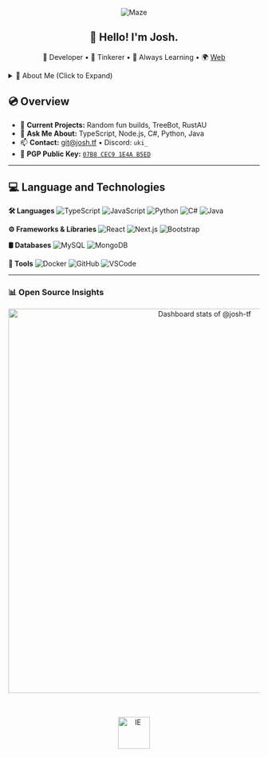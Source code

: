 <p align="center">
  <img src="https://i.imgur.com/LJcwcmS.png" alt="Maze">
</p>

<h2 align="center">👋 Hello! I'm Josh.</h2>
<p align="center">
  🚀 Developer • 🎨 Tinkerer • 🌱 Always Learning • 🌍 <a href="https://josh.tf">Web</a>
</p>

<details>
  <summary>🧠 About Me (Click to Expand)</summary>

```ts
interface Developer {
  name: "Josh";
  code: ["TypeScript", "JavaScript", "C#", "Python", "Java", "Node.js"];
  tools: ["React", "Next.js", "Docker", "GitHub", "Figma"];
  architecture: ["Microservices", "Cloud", "Full-Stack"];
  projects: [
    {
      name: "Treebot",
      role: "Developer",
      tech: ["TypeScript", "Node.js", "Discord.js"]
    },
    {
      name: "RustAU",
      role: "Developer",
      tech: ["C#", "Web"]
    }
  ];
}
export default Josh;
 ```
</details>

## 💿 Overview
- 🔭 **Current Projects:** Random fun builds, TreeBot, RustAU
- 💬 **Ask Me About:** TypeScript, Node.js, C#, Python, Java
- 📫 **Contact:** [git@josh.tf](mailto:git@josh.tf) • Discord: `uki_`
- 🔐 **PGP Public Key:** [`07B8 CEC9 1E4A B5ED`](https://keybase.io/joshtf/pgp_keys.asc)


-------

## 💻 Language and Technologies

**🛠 Languages**
![TypeScript](https://img.shields.io/badge/-TypeScript-333333?style=flat&logo=typescript&logoColor=007ACC)
![JavaScript](https://img.shields.io/badge/-JavaScript-333333?style=flat&logo=javascript)
![Python](https://img.shields.io/badge/-Python-333333?style=flat&logo=python)
![C#](https://img.shields.io/badge/-C%23-333333?style=flat&logo=C-Sharp&logoColor=00599C)
![Java](https://img.shields.io/badge/-Java-333333?style=flat&logo=Java&logoColor=007396)

**⚙️ Frameworks & Libraries**
![React](https://img.shields.io/badge/-React-333333?style=flat&logo=react)
![Next.js](https://img.shields.io/badge/-Next.js-333333?style=flat&logo=next.js)
![Bootstrap](https://img.shields.io/badge/-Bootstrap-333333?style=flat&logo=bootstrap&logoColor=563D7C)

**🛢 Databases**
![MySQL](https://img.shields.io/badge/-MySQL-333333?style=flat&logo=mysql)
![MongoDB](https://img.shields.io/badge/-MongoDB-333333?style=flat&logo=mongodb)

**🧰 Tools**
![Docker](https://img.shields.io/badge/-Docker-333333?style=flat&logo=docker)
![GitHub](https://img.shields.io/badge/-GitHub-333333?style=flat&logo=github)
![VSCode](https://img.shields.io/badge/-Visual%20Studio%20Code-333333?style=flat&logo=visual-studio-code&logoColor=007ACC)


-------
### 📊 Open Source Insights

<a href="https://next.ossinsight.io/widgets/official/compose-user-dashboard-stats?user_id=25597681" target="_blank" style="display: block" align="center">
  <picture>
    <source media="(prefers-color-scheme: dark)" srcset="https://next.ossinsight.io/widgets/official/compose-user-dashboard-stats/thumbnail.png?user_id=25597681&image_size=auto&color_scheme=dark" width="771" height="auto">
    <img alt="Dashboard stats of @josh-tf" src="https://next.ossinsight.io/widgets/official/compose-user-dashboard-stats/thumbnail.png?user_id=25597681&image_size=auto&color_scheme=light" width="771" height="auto">
  </picture>
</a>
<br /><br />
<p align="center">
  <img src="https://i.imgur.com/W9H9CEe.jpeg" height="64" alt="IE">
</p>
